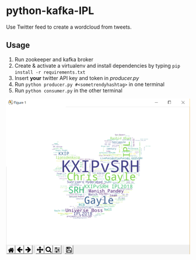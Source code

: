 # python-kafka-IPL

Use Twitter feed to create a wordcloud from tweets.

## Usage
1. Run zookeeper and kafka broker
2. Create & activate a virtualenv and install dependencies by typing `pip install -r requirements.txt`
3. Insert **your** twitter API key and token in _producer.py_
4. Run `python producer.py #<sometrendyhashtag>` in one terminal
5. Run `python consumer.py` in the other terminal

![Generated Wordcloud](https://github.com/Ashniu123/python-kafka-IPL/blob/master/screenshot.png "Generated Wordcloud")